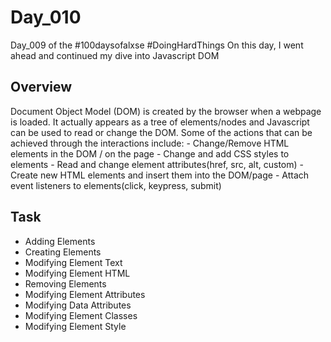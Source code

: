 # Day_010

Day_009 of the #100daysofalxse #DoingHardThings
On this day, I went ahead and continued my dive into Javascript DOM

## Overview
Document Object Model (DOM) is created by the browser when a webpage is loaded. It actually appears as a tree of elements/nodes and Javascript can be used to read or change the DOM. Some of the actions that can be achieved through the interactions include:
	- Change/Remove HTML elements in the DOM / on the page
	- Change and add CSS styles to elements
	- Read and change element attributes(href, src, alt, custom)
	- Create new HTML elements and insert them into the DOM/page
	- Attach event listeners to elements(click, keypress, submit)



## Task
- Adding Elements
- Creating Elements
- Modifying Element Text
- Modifying Element HTML
- Removing Elements
- Modifying Element Attributes
- Modifying Data Attributes
- Modifying Element Classes
- Modifying Element Style
